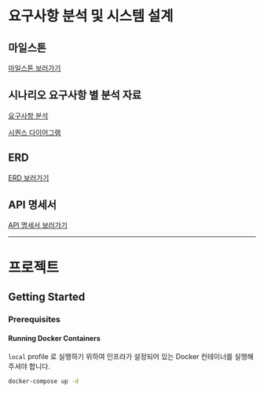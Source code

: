 # 요구사항 분석 및 시스템 설계
## 마일스톤
[마일스톤 보러가기](https://github.com/nacoon53/ticketing-service-api/milestones)

## 시나리오 요구사항 별 분석 자료
[요구사항 분석](https://github.com/nacoon53/ticketing-service-api/wiki/1.-%EC%9A%94%EA%B5%AC%EC%82%AC%ED%95%AD-%EB%B6%84%EC%84%9D)

[시퀀스 다이어그램](https://github.com/nacoon53/ticketing-service-api/wiki/2.-%EC%8B%9C%ED%80%80%EC%8A%A4-%EB%8B%A4%EC%9D%B4%EC%96%B4%EA%B7%B8%EB%9E%A8)

## ERD
[ERD 보러가기](https://github.com/nacoon53/ticketing-service-api/wiki/3.-ERD)

## API 명세서
[API 명세서 보러가기](https://github.com/nacoon53/ticketing-service-api/wiki/4.-API-%EB%AA%85%EC%84%B8%EC%84%9C)

---
# 프로젝트

## Getting Started

### Prerequisites

#### Running Docker Containers

`local` profile 로 실행하기 위하여 인프라가 설정되어 있는 Docker 컨테이너를 실행해주셔야 합니다.

```bash
docker-compose up -d
```